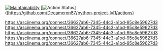 [![Maintainability](https://api.codeclimate.com/v1/badges/c17f1edeccee71977953/maintainability)](https://codeclimate.com/github/Decameron87/python-project-lvl1/maintainability)
[![Action Status](https://github.com/Decameron87/python-project-lvl1/workflows/hexlet-check/badge.svg)]((https://github.com/Decameron87/python-project-lvl1/actions)

https://asciinema.org/connect/36627ab6-7345-44c3-a1bd-95c8e59627d3
https://asciinema.org/connect/36627ab6-7345-44c3-a1bd-95c8e59627d3 
https://asciinema.org/connect/36627ab6-7345-44c3-a1bd-95c8e59627d3 
https://asciinema.org/connect/36627ab6-7345-44c3-a1bd-95c8e59627d3 
https://asciinema.org/connect/36627ab6-7345-44c3-a1bd-95c8e59627d3 
